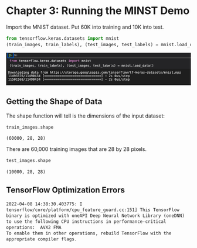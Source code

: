 # Chapter 3: Running the MINST Demo

Import the MNIST dataset.  Put 60K into training and 10K into test.

```py
from tensorflow.keras.datasets import mnist
(train_images, train_labels), (test_images, test_labels) = mnist.load_data()
```

![](../img/loading-mnist.png)

## Getting the Shape of Data

The shape function will tell is the dimensions of the input dataset:

```py
train_images.shape
```

```
(60000, 28, 28)
```

There are 60,000 training images that are 28 by 28 pixels.

```py
test_images.shape
```

```
(10000, 28, 28)
```

## TensorFlow Optimization Errors

```
2022-04-08 14:38:30.403775: I tensorflow/core/platform/cpu_feature_guard.cc:151] This TensorFlow binary is optimized with oneAPI Deep Neural Network Library (oneDNN) to use the following CPU instructions in performance-critical operations:  AVX2 FMA
To enable them in other operations, rebuild TensorFlow with the appropriate compiler flags.
```